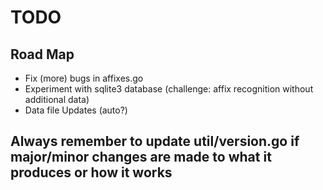 # TODO

## Road Map
- Fix (more) bugs in affixes.go
- Experiment with sqlite3 database (challenge: affix recognition without additional data)
- Data file Updates (auto?)

## Always remember to update util/version.go if major/minor changes are made to what it produces or how it works
